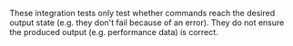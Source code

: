 These integration tests only test whether commands reach the desired output state (e.g. they don't fail because of an error). They do not ensure the produced output (e.g. performance data) is correct.
